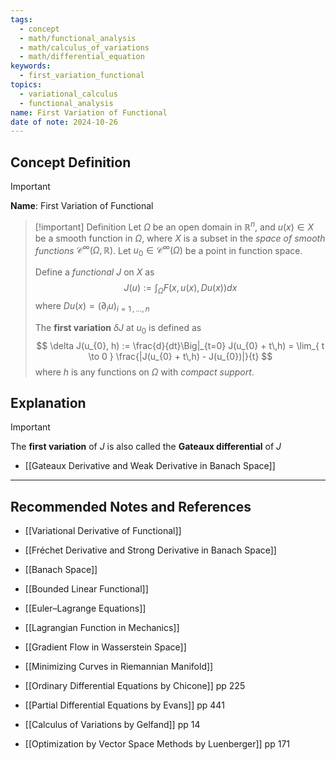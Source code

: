 ```yaml
---
tags:
  - concept
  - math/functional_analysis
  - math/calculus_of_variations
  - math/differential_equation
keywords:
  - first_variation_functional
topics:
  - variational_calculus
  - functional_analysis
name: First Variation of Functional
date of note: 2024-10-26
---
```


## Concept Definition

>[!important]
>**Name**: First Variation of Functional

>[!important] Definition
>Let $\Omega$ be an open domain in $\mathbb{R}^{n}$, and $u(x) \in X$ be a smooth function in $\Omega$, where $X$ is a subset in the *space of smooth functions* $\mathcal{C}^{\infty}(\Omega, \mathbb{R})$.  Let $u_{0}\in \mathcal{C}^{\infty}(\Omega)$ be a point in function space.
>
>Define a *functional* $J$ on $X$ as $$J(u) := \int_{\Omega} F(x, u(x), Du(x)) dx$$
>where $Du(x) = \left( \partial_{i}u \right)_{i=1\,{,}\ldots{,}\,n}$
>
>The **first variation** $\delta J$ at $u_{0}$ is defined as 
>$$
>\delta J(u_{0}, h) := \frac{d}{dt}\Big|_{t=0} J(u_{0} + t\,h) = \lim_{ t \to 0 } \frac{|J(u_{0} + t\,h) - J(u_{0})|}{t}
>$$
>where $h$ is any functions on $\Omega$ with *compact support*.



## Explanation


>[!important]
>The **first variation** of $J$ is also called the **Gateaux differential** of $J$

- [[Gateaux Derivative and Weak Derivative in Banach Space]]






-----------
##  Recommended Notes and References


- [[Variational Derivative of Functional]]
- [[Fréchet Derivative and Strong Derivative in Banach Space]]


- [[Banach Space]]
- [[Bounded Linear Functional]]
- [[Euler–Lagrange Equations]]
- [[Lagrangian Function in Mechanics]]
- [[Gradient Flow in Wasserstein Space]]

- [[Minimizing Curves in Riemannian Manifold]]


- [[Ordinary Differential Equations by Chicone]] pp 225
- [[Partial Differential Equations by Evans]] pp 441
- [[Calculus of Variations by Gelfand]]  pp 14
- [[Optimization by Vector Space Methods by Luenberger]] pp 171